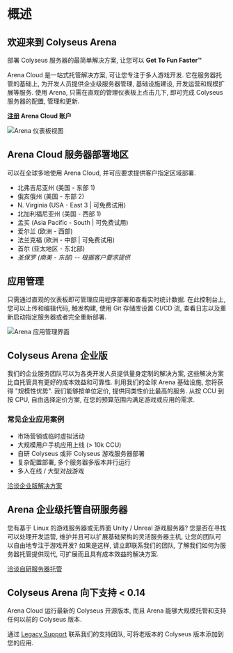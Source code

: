 # 概述

## 欢迎来到 Colyseus Arena
部署 Colyseus 服务器的最简单解决方案, 让您可以 **Get To Fun Faster™**

Arena Cloud 是一站式托管解决方案, 可让您专注于多人游戏开发. 它在服务器托管的基础上, 为开发人员提供企业级服务器管理, 基础设施建设, 开发运营和规模扩展等服务. 使用 Arena, 只需在直观的管理仪表板上点击几下, 即可完成 Colyseus 服务器的配置, 管理和更新.

**[注册](https://console.colyseus.io/register) Arena Cloud 账户**

![Arena 仪表板视图](../../images/dashboard-view.jpg)

## Arena Cloud 服务器部署地区
可以在全球多地使用 Arena Cloud, 并可应要求提供客户指定区域部署.

- 北弗吉尼亚州 (美国 - 东部 1)
- 俄亥俄州 (美国 - 东部 2)
- N. Virginia (USA - East 3 | 可免费试用)
- 北加利福尼亚州 (美国 - 西部 1)
- 孟买 (Asia Pacific - South | 可免费试用)
- 爱尔兰 (欧洲 - 西部)
- 法兰克福 (欧洲 - 中部 | 可免费试用)
- 首尔 (亚太地区 - 东北部)
- *圣保罗 (南美 - 东部) -- 根据客户要求提供*

## 应用管理
只需通过直观的仪表板即可管理应用程序部署和查看实时统计数据. 在此控制台上, 您可以上传和编辑代码, 触发构建, 使用 Git 存储库设置 CI/CD 流, 查看日志以及重新启动指定服务器或者完全重新部署.

![Arena 应用管理界面](../../images/app-manage-view.jpg)


## Colyseus Arena 企业版
我们的企业服务团队可以为各类开发人员提供量身定制的解决方案, 这些解决方案比自托管具有更好的成本效益和可靠性. 利用我们的全球 Arena 基础设施, 您将获得 "规模性优势". 我们能够按单位定价, 提供同类性价比最高的服务. 从按 CCU 到按 CPU, 自由选择定价方案, 在您的预算范围内满足游戏或应用的需求.

### 常见企业应用案例
- 市场营销或临时虚拟活动
- 大规模用户手机应用上线 (> 10k CCU)
- 自研 Colyseus 或非 Colyseus 游戏服务器部署
- 复杂配置部署, 多个服务器多版本并行运行
- 多人在线 / 大型对战游戏

[洽谈企业版解决方案](mailto:contact@lucidsight.com)

## Arena 企业级托管自研服务器
您有基于 Linux 的游戏服务器或无界面 Unity / Unreal 游戏服务器? 您是否在寻找可以处理开发运营, 维护并且可以扩展基础架构的灵活服务器主机, 让您的团队可以自由地专注于游戏开发? 如果是这样, 请立即联系我们的团队, 了解我们如何为服务器托管提供现代, 可扩展而且具有成本效益的解决方案.

[洽谈自研服务器托管](mailto:support@lucidsight.com)

## Colyseus Arena 向下支持 < 0.14
Arena Cloud 运行最新的 Colyseus 开源版本, 而且 Arena 能够大规模托管和支持任何以前的 Colyseus 版本.

通过 [Legacy Support](mailto:support@lucidsight.com) 联系我们的支持团队, 可将老版本的 Colyseus 版本添加到您的应用.
